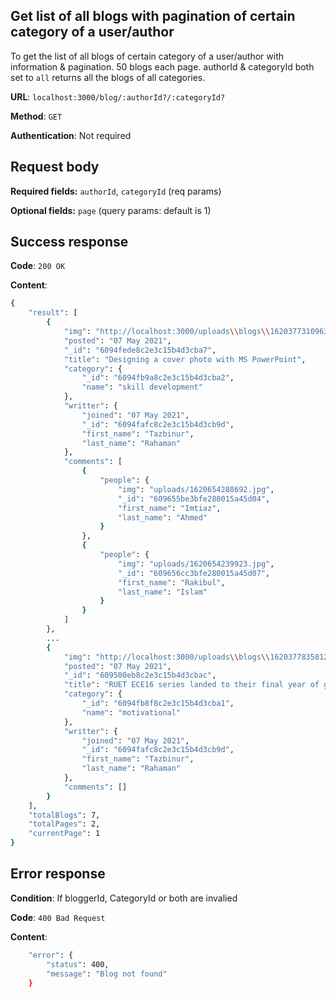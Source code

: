 ## Get list of all blogs with pagination of certain category of a user/author

To get the list of all blogs of certain category of a user/author with information & pagination. 50 blogs each page. authorId & categoryId both set to `all` returns all the blogs of all categories.

**URL**: `localhost:3000/blog/:authorId?/:categoryId?`

**Method**: `GET`

**Authentication**: Not required

## Request body

**Required fields:** `authorId`, `categoryId` (req params)

**Optional fields:** `page` (query params: default is 1)

## Success response

**Code**: `200 OK`

**Content**:

```bash
{
    "result": [
        {
            "img": "http://localhost:3000/uploads\\blogs\\1620377310963.png",
            "posted": "07 May 2021",
            "_id": "6094fede8c2e3c15b4d3cba7",
            "title": "Designing a cover photo with MS PowerPoint",
            "category": {
                "_id": "6094fb9a8c2e3c15b4d3cba2",
                "name": "skill development"
            },
            "writter": {
                "joined": "07 May 2021",
                "_id": "6094fafc8c2e3c15b4d3cb9d",
                "first_name": "Tazbinur",
                "last_name": "Rahaman"
            },
            "comments": [
                {
                    "people": {
                        "img": "uploads/1620654288692.jpg",
                        "_id": "609655be3bfe280015a45d04",
                        "first_name": "Imtiaz",
                        "last_name": "Ahmed"
                    }
                },
                {
                    "people": {
                        "img": "uploads/1620654239923.jpg",
                        "_id": "609656cc3bfe280015a45d07",
                        "first_name": "Rakibul",
                        "last_name": "Islam"
                    }
                }
            ]
        },
        ...
        {
            "img": "http://localhost:3000/uploads\\blogs\\1620377835812.jpg",
            "posted": "07 May 2021",
            "_id": "609500eb8c2e3c15b4d3cbac",
            "title": "RUET ECE16 series landed to their final year of graduation",
            "category": {
                "_id": "6094fb8f8c2e3c15b4d3cba1",
                "name": "motivational"
            },
            "writter": {
                "joined": "07 May 2021",
                "_id": "6094fafc8c2e3c15b4d3cb9d",
                "first_name": "Tazbinur",
                "last_name": "Rahaman"
            },
            "comments": []
        }
    ],
    "totalBlogs": 7,
    "totalPages": 2,
    "currentPage": 1
}
```

## Error response

**Condition**: If bloggerId, CategoryId or both are invalied

**Code**: `400 Bad Request`

**Content**:

```bash
    "error": {
        "status": 400,
        "message": "Blog not found"
    }
```
